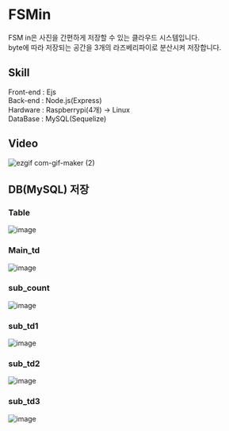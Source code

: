 # FSMin
FSM in은 사진을 간편하게 저장할 수 있는 클라우드 시스템입니다.<br>
byte에 따라 저장되는 공간을 3개의 라즈베리파이로 분산시켜 저장합니다.<br>
## Skill 
Front-end : Ejs<br>
Back-end : Node.js(Express)<br>
Hardware : Raspberrypi(4개) -> Linux<br>
DataBase : MySQL(Sequelize)<br>
## Video
![ezgif com-gif-maker (2)](https://user-images.githubusercontent.com/41174265/99377824-0b3eaa00-290a-11eb-83f8-5e8785a76e7d.gif)
## DB(MySQL) 저장
### Table
![image](https://user-images.githubusercontent.com/41174265/99378171-7a1c0300-290a-11eb-8954-71e0a911724c.png)
### Main_td
![image](https://user-images.githubusercontent.com/41174265/99378105-61abe880-290a-11eb-9c36-e0b14ca0e3da.png)
### sub_count
![image](https://user-images.githubusercontent.com/41174265/99378226-8b650f80-290a-11eb-8be1-f096d5421fb0.png)
### sub_td1
![image](https://user-images.githubusercontent.com/41174265/99378269-96b83b00-290a-11eb-92dd-49f7048b03b3.png)
### sub_td2
![image](https://user-images.githubusercontent.com/41174265/99378292-9c158580-290a-11eb-9193-e1830a41c4b2.png)
### sub_td3
![image](https://user-images.githubusercontent.com/41174265/99378308-a0da3980-290a-11eb-9e02-4ba9d3216ff7.png)
